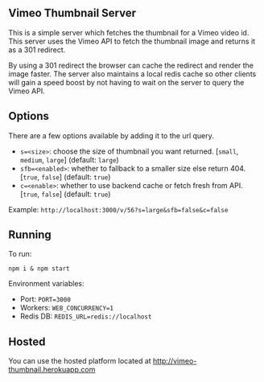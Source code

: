 Vimeo Thumbnail Server
----------------------

This is a simple server which fetches the thumbnail for a Vimeo video id. This
server uses the Vimeo API to fetch the thumbnail image and returns it as a 301
redirect.

By using a 301 redirect the browser can cache the redirect and render the image
faster. The server also maintains a local redis cache so other clients will gain
a speed boost by not having to wait on the server to query the Vimeo API.

## Options
There are a few options available by adding it to the url query.

- `s=<size>`: choose the size of thumbnail you want returned. [`small`, `medium`, `large`] (default: `large`)
- `sfb=<enabled>`: whether to fallback to a smaller size else return 404. [`true`, `false`] (default: `true`)
- `c=<enable>`: whether to use backend cache or fetch fresh from API. [`true`, `false`] (default: `true`)

Example: `http://localhost:3000/v/56?s=large&sfb=false&c=false`

## Running
To run:

```
npm i & npm start
```

Environment variables:

- Port: `PORT=3000`
- Workers: `WEB_CONCURRENCY=1`
- Redis DB: `REDIS_URL=redis://localhost`

## Hosted
You can use the hosted platform located at http://vimeo-thumbnail.herokuapp.com
